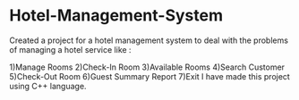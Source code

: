 # Hotel-Management-System


Created a project for a hotel management system to deal with the problems of managing a hotel service like :

1)Manage Rooms
2)Check-In Room
3)Available Rooms
4)Search Customer
5)Check-Out Room
6)Guest Summary Report
7)Exit
I have made this project using C++ language.
